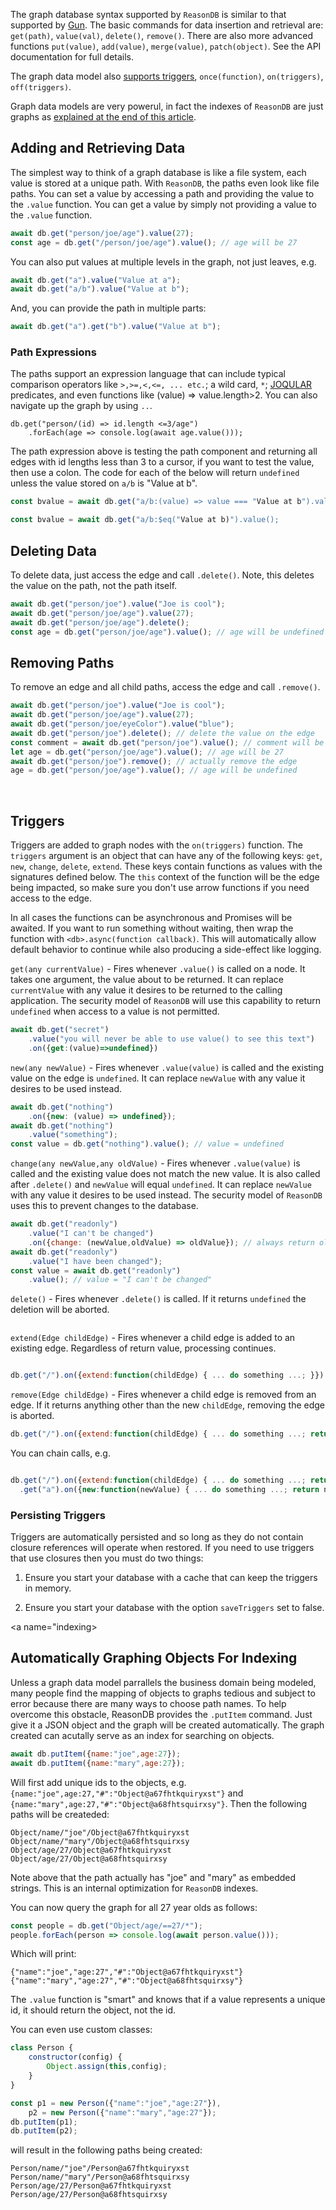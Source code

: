 The graph database syntax supported by `ReasonDB` is similar to that supported by [Gun](https://gun.eco). The basic commands for data insertion and retrieval are: `get(path)`, `value(val)`, `delete()`, `remove()`. There are also more advanced functions `put(value)`, `add(value)`, `merge(value)`, `patch(object)`. See the API documentation for full details. 

The graph data model also <a href="#triggers">supports triggers</a>, `once(function)`, `on(triggers)`, `off(triggers)`. 

Graph data models are very powerul, in fact the indexes of `ReasonDB` are just graphs as <a href="#indexing">explained at the end of this article</a>.

## Adding and Retrieving Data

The simplest way to think of a graph database is like a file system, each value is stored at a unique path. With `ReasonDB`, the paths even look like file paths. You can set a value by accessing a path and providing the value to the `.value` function. You can get a value by simply not providing a value to the `.value` function.

```javascript
await db.get("person/joe/age").value(27);
const age = db.get("/person/joe/age").value(); // age will be 27
```

You can also put values at multiple levels in the graph, not just leaves, e.g.

```javascript
await db.get("a").value("Value at a");
await db.get("a/b").value("Value at b");
```

And, you can provide the path in multiple parts:

```javascript
await db.get("a").get("b").value("Value at b");
```

### Path Expressions

The paths support an expression language that can include typical comparison operators like `>,>=,<,<=, ... etc.`; a wild card, `*`; [JOQULAR](/#/reasondb/tutorials/joqular) predicates, and even functions like (value) => value.length>2. You can also navigate up the graph by using `..`.

```javacript
db.get("person/(id) => id.length <=3/age")
	.forEach(age => console.log(await age.value()));
```

The path expression above is testing the path component and returning all edges with id lengths less than 3 to a cursor, if you want to test the value, then use a colon. The code for each of the below will return `undefined` unless the value stored on `a/b` is "Value at b".

```javascript
const bvalue = await db.get("a/b:(value) => value === "Value at b").value();
```

```javascript
const bvalue = await db.get("a/b:$eq("Value at b)").value();
```

## Deleting Data

To delete data, just access the edge and call `.delete()`. Note, this deletes the value on the path, not the path itself.

```javascript
await db.get("person/joe").value("Joe is cool");
await db.get("person/joe/age").value(27);
await db.get("person/joe/age").delete();
const age = db.get("person/joe/age").value(); // age will be undefined
```

## Removing Paths

To remove an edge and all child paths, access the edge and call `.remove()`.

```javascript
await db.get("person/joe").value("Joe is cool");
await db.get("person/joe/age").value(27);
await db.get("person/joe/eyeColor").value("blue");
await db.get("person/joe").delete(); // delete the value on the edge
const comment = await db.get("person/joe").value(); // comment will be undefined
let age = db.get("person/joe/age").value(); // age will be 27
await db.get("person/joe").remove(); // actually remove the edge
age = db.get("person/joe/age").value(); // age will be undefined
```

<a name="triggers">&nbsp;</a>

## Triggers

Triggers are added to graph nodes with the `on(triggers)` function. The `triggers` argument is an object that can have any of the following keys: `get`, `new`, `change`, `delete`, `extend`. These keys contain functions as values with the signatures defined below. The `this` context of the function will be the edge being impacted, so make sure you don't use arrow functions if you need access to the edge.

In all cases the functions can be asynchronous and Promises will be awaited. If you want to run something without waiting, then wrap the function with `<db>.async(function callback)`. This will automatically allow default behavior to continue while also producing a side-effect like logging. 

`get(any currentValue)` - Fires whenever `.value()` is called on a node. It takes one argument, the value about to be returned. It can replace `currentValue` with any value it desires to be returned to the calling application. The security model of `ReasonDB` will use this capability to return `undefined` when access to a value is not permitted. 

```javascript
await db.get("secret")
	.value("you will never be able to use value() to see this text")
	.on({get:(value)=>undefined})
```

`new(any newValue)` - Fires whenever `.value(value)` is called and the existing value on the edge is `undefined`. It can replace `newValue` with any value it desires to be used instead.

```javascript
await db.get("nothing")
	.on({new: (value) => undefined});
await db.get("nothing")
	.value("something");
const value = db.get("nothing").value(); // value = undefined

```

`change(any newValue,any oldValue)` - Fires whenever `.value(value)` is called and the existing value does not match the new value. It is also called after `.delete()` and `newValue` will equal `undefined`. It can replace `newValue` with any value it desires to be used instead. The security model of `ReasonDB` uses this to prevent changes to the database.

```javascript
await db.get("readonly")
	.value("I can't be changed")
	.on({change: (newValue,oldValue) => oldValue}); // always return oldValue
await db.get("readonly")
	.value("I have been changed");
const value = await db.get("readonly")
	.value(); // value = "I can't be changed"
```

`delete()` - Fires whenever `.delete()` is called. If it returns `undefined` the deletion will be aborted.

```javascript

```

`extend(Edge childEdge)` - Fires whenever a child edge is added to an existing edge. Regardless of return value, processing continues.

```javascript

db.get("/").on({extend:function(childEdge) { ... do something ...; }}).

```

`remove(Edge childEdge)` - Fires whenever a child edge is removed from an edge. If it returns anything other than the new `childEdge`, removing the edge is aborted.

```javascript
db.get("/").on({extend:function(childEdge) { ... do something ...; return childEdge; }}).
```

You can chain calls, e.g.

```javascript

db.get("/").on({extend:function(childEdge) { ... do something ...; return newEdge; }})
  .get("a").on({new:function(newValue) { ... do something ...; return newValue; }});
```


### Persisting Triggers

Triggers are automatically persisted and so long as they do not contain closure references will operate when restored. If you need to use triggers that use closures then you must do two things:

1) Ensure you start your database with a cache that can keep the triggers in memory.

2) Ensure you start your database with the option `saveTriggers` set to false.

<a name="indexing>&nbsp;</a>

## Automatically Graphing Objects For Indexing

Unless a graph data model parrallels the business domain being modeled, many people find the mapping of objects to graphs tedious and subject to error because there are many ways to choose path names. To help overcome this obstacle, ReasonDB provides the `.putItem` command. Just give it a JSON object and the graph will be created automatically. The graph created can acutally serve as an index for searching on objects.

```javascript
await db.putItem({name:"joe",age:27});
await db.putItem({name:"mary",age:27});
```

Will first add unique ids to the objects, e.g. `{name:"joe",age:27,"#":"Object@a67fhtkquiryxst"}` and `{name:"mary",age:27,"#":"Object@a68fhtsquirxsy"}`. Then the following paths will be createded:

```
Object/name/"joe"/Object@a67fhtkquiryxst
Object/name/"mary"/Object@a68fhtsquirxsy
Object/age/27/Object@a67fhtkquiryxst
Object/age/27/Object@a68fhtsquirxsy
```

Note above that the path actually has "joe" and "mary" as embedded strings. This is an internal optimization for `ReasonDB` indexes.

You can now query the graph for all 27 year olds as follows:


```javascript
const people = db.get("Object/age/==27/*");
people.forEach(person => console.log(await person.value()));
```

Which will print:

```javacript
{"name":"joe","age:27","#":"Object@a67fhtkquiryxst"}
{"name":"mary","age:27","#":"Object@a68fhtsquirxsy"}
```

The `.value` function is "smart" and knows that if a value represents a unique id, it should return the object, not the id.

You can even use custom classes:

```javascript
class Person {
	constructor(config) {
		Object.assign(this,config);
	}
}

const p1 = new Person({"name":"joe","age:27"}),
	p2 = new Person({"name":"mary","age:27"});
db.putItem(p1);
db.putItem(p2);
```

will result in the following paths being created:


```
Person/name/"joe"/Person@a67fhtkquiryxst
Person/name/"mary"/Person@a68fhtsquirxsy
Person/age/27/Person@a67fhtkquiryxst
Person/age/27/Person@a68fhtsquirxsy
```
